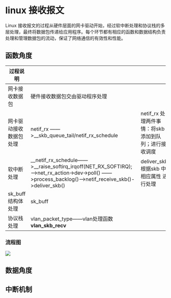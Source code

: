 # linux 接收报文

Linux 接收报文的过程从硬件层面的网卡驱动开始，经过软中断处理和协议栈的多层处理，最终将数据包传递给应用程序。每个环节都有相应的函数和数据结构负责处理和管理数据包的流动，保证了网络通信的有效性和性能。

## 函数角度

| 过程说明               |                                                              |                                                      |
| ---------------------- | ------------------------------------------------------------ | ---------------------------------------------------- |
| 网卡接收数据包         | 硬件接收数据包交由驱动程序处理                               |                                                      |
| 网卡驱动接收数据包处理 | netif_rx  ——>__skb_queue_tail/netif_rx_schedule              | netif_rx 处理两件事情：将skb添加到队列；进行接收调度 |
| 软中断处理             | __netif_rx_schedule——>__raise_softirq_irqoff(NET_RX_SOFTIRQ);——>net_rx_action->dev->poll() ——>process_backlog()——>netif_receive_skb()->deliver_skb() | deliver_skb 根据skb 中相应属性 进行处理              |
| sk_buff 结构体处理     | sk_buff                                                      |                                                      |
| 协议栈处理             | vlan_packet_type——vlan处理函数**vlan_skb_recv**              |                                                      |

### 流程图

![](https://yian-1324200595.cos.ap-guangzhou.myqcloud.com/imgLinux%E6%8E%A5%E5%8F%97%E6%8A%A5%E6%96%87.drawio.svg)

## 数据角度

## 中断机制